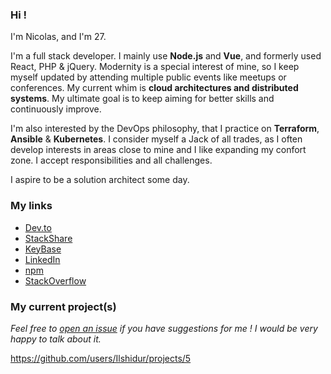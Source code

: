 ### Hi !

<!--Ilshidur:OVERVIEW:start-->
I'm Nicolas, and I'm <!--Ilshidur:AGE:start-->27<!--Ilshidur:AGE:end-->.

I'm a full stack developer. I mainly use **Node.js** and **Vue**, and formerly used React, PHP & jQuery.
Modernity is a special interest of mine, so I keep myself updated by attending multiple public events like meetups or conferences. My current whim is **cloud architectures and distributed systems**.
My ultimate goal is to keep aiming for better skills and continuously improve.

I'm also interested by the DevOps philosophy, that I practice on **Terraform**, **Ansible** & **Kubernetes**.
I consider myself a Jack of all trades, as I often develop interests in areas close to mine and I like expanding my confort zone. I accept responsibilities and all challenges.

I aspire to be a solution architect some day.
<!--Ilshidur:OVERVIEW:end-->

### My links

* [Dev.to](https://dev.to/ilshidur)
* [StackShare](https://stackshare.io/Ilshidur/personal-stack)
* [KeyBase](https://keybase.io/ilshidur)
* [LinkedIn](https://www.linkedin.com/in/nicolascoutin)
* [npm](https://www.npmjs.com/~ilshidur)
* [StackOverflow](https://stackoverflow.com/users/4022804/ilshidur?tab=profile)

### My current project(s)

*Feel free to [open an issue](https://github.com/Ilshidur/Ilshidur/issues/new?title=Suggestion%20on%20one%20of%20your%20projects) if you have suggestions for me ! I would be very happy to talk about it.*

https://github.com/users/Ilshidur/projects/5
